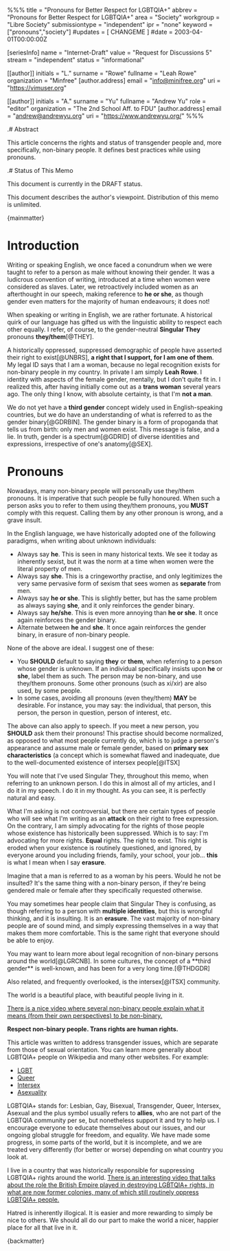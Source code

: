 %%%
title = "Pronouns for Better Respect for LGBTQIA+"
abbrev = "Pronouns for Better Respect for LGBTQIA+"
area = "Society"
workgroup = "Libre Society"
submissiontype = "independent"
ipr = "none"
keyword = ["pronouns","society"]
#updates = [ CHANGEME ]
#date = 2003-04-01T00:00:00Z

[seriesInfo]
name = "Internet-Draft"
value = "Request for Discussions 5"
stream = "independent"
status = "informational"

[[author]]
initials = "L."
surname = "Rowe"
fullname = "Leah Rowe"
organization = "Minfree"
  [author.address]
  email = "info@minifree.org"
  uri = "https://vimuser.org"

[[author]]
initials = "A."
surname = "Yu"
fullname = "Andrew Yu"
role = "editor"
organization = "The 2nd School Aff. to FDU"
  [author.address]
  email = "andrew@andrewyu.org"
  uri = "https://www.andrewyu.org/"
%%%

.# Abstract

This article concerns the rights and status of transgender people and, more specifically, non-binary people.  It defines best practices while using pronouns.

.# Status of This Memo

This document is currently in the DRAFT status.

This document describes the author's viewpoint.  Distribution of this memo is unlimited.

{mainmatter}

# Introduction

Writing or speaking English, we once faced a conundrum when we were taught to refer to a person as male without knowing their gender. It was a ludicrous convention of writing, introduced at a time when women were considered as slaves. Later, we retroactively included women as an afterthought in our speech, making reference to **he or she**, as though gender even matters for the majority of human endeavours; it does not!

When speaking or writing in English, we are rather fortunate. A historical quirk of our language has gifted us with the linguistic ability to respect each other equally. I refer, of course, to the gender-neutral **Singular They** pronouns **they/them**[@THEY]. 

<reference anchor='THEY' target='https://en.wikipedia.org/wiki/Singular_they'>
    <front>
        <title>Singular They</title>
	<author />
	<date />
    </front>
</reference>
<reference anchor='UNBRS' target='https://transequality.org/issues/resources/understanding-non-binary-people-how-to-be-respectful-and-supportive'>
    <front>
        <title>Understanding Non-binary people and How to Be Respectful and Supportive</title>
	<author />
	<date />
    </front>
</reference>

A historically oppressed, suppressed demographic of people have asserted their right to exist[@UNBRS], **a right that I support, for I am one of them**. My legal ID says that I am a woman, because no legal recognition exists for non-binary people in my country. In private I am simply **Leah Rowe**. I identity with aspects of the female gender, mentally, but I don't quite fit in. I realized this, after having initially come out as a **trans woman** several years ago. The only thing I know, with absolute certainty, is that I'm **not a man**.

<reference anchor='GDRBIN' target='https://en.wikipedia.org/wiki/Gender_binary'>                                                                      <front>                                                                                                              <title>Gender Binary</title>                                                                                          <author />                                                                                                       <date />                                                                                                     </front>                                                                                                     </reference>

<reference anchor='GDRID' target='https://en.wikipedia.org/wiki/Gender_identity'>                                                                      <front>                                                                                                              <title>Gender Identity</title>                                                                                          <author />                                                                                                       <date />                                                                                                     </front>                                                                                                     </reference>
<reference anchor='SEX' target='https://en.wikipedia.org/wiki/Sex'>                                                                      <front>                                                                                                              <title>Sex</title>                                                                                          <author />                                                                                                       <date />                                                                                                     </front>                                                                                                     </reference>
We do not yet have a **third gender** concept widely used in English-speaking countries, but we do have an understanding of what is referred to as the gender binary[@GDRBIN].  The gender binary is a form of propoganda that tells us from birth: only men and women exist. This message is false, and a lie. In truth, gender is a spectrum[@GDRID] of diverse identities and expressions, irrespective of one's anatomy[@SEX].

# Pronouns

Nowadays, many non-binary people will personally use they/them pronouns. It is imperative that such people be fully honoured. When such a person asks you to refer to them using they/them pronouns, you **MUST** comply with this request.  Calling them by any other pronoun is wrong, and a grave insult.

In the English language, we have historically adopted one of the following paradigms, when writing about unknown individuals:

- Always say **he**. This is seen in many historical texts. We see it today as inherently sexist, but it was the norm at a time when women were the literal property of men.
- Always say **she**. This is a cringeworthy practise, and only legitimizes the very same pervasive form of sexism that sees women as **separate** from men.
- Always say **he or she**. This is slightly better, but has the same problem as always saying **she**, and it only reinforces the gender binary.
- Always say **he/she**. This is even more annoying than **he or she**.  It once again reinforces the gender binary.
- Alternate between **he** and **she**. It once again reinforces the gender binary, in erasure of non-binary people.

None of the above are ideal. I suggest one of these:

- You **SHOULD** default to saying **they** or **them**, when referring to a person whose gender is unknown. If an individual specifically insists upon **he** or **she**, label them as such. The person may be non-binary, and use they/them pronouns. Some other pronouns (such as xi/xir) are also used, by some people.
- In some cases, avoiding all pronouns (even they/them) **MAY** be desirable.  For instance, you may say: the individual, that person, this person, the person in question, person of interest, etc.

The above can also apply to speech. If you meet a new person, you **SHOULD** ask them their pronouns! This practise should become normalized, as opposed to what most people currently do, which is to judge a person's appearance and assume male or female gender, based on **primary sex characteristics** (a concept which is somewhat flawed and inadequate, due to the well-documented existence of intersex people[@ITSX]


<reference anchor='ITSX' target='https://en.wikipedia.org/wiki/Intersex'>
    <front>
        <title>Intersex</title>
        <author />
        <date />
    </front>
</reference>

You will note that I've used Singular They, throughout this memo, when referring to an unknown person. I do this in almost all of my articles, and I do it in my speech. I do it in my thought. As you can see, it is perfectly natural and easy.

What I'm asking is not controversial, but there are certain types of people who will see what I'm writing as an **attack** on their right to free expression.  On the contrary, I am simply advocating for the rights of those people whose existence has historically been suppressed. Which is to say: I'm advocating for more rights. **Equal** rights. The right to exist. This right is eroded when your existence is routinely questioned, and ignored, by everyone around you including friends, family, your school, your job... **this** is what I mean when I say **erasure**.

Imagine that a man is referred to as a woman by his peers. Would he not be insulted? It's the same thing with a non-binary person, if they're being gendered male or female after they specifically requested otherwise.

You may sometimes hear people claim that Singular They is confusing, as though referring to a person with **multiple identities**, but this is wrongful thinking, and it is insulting. It is an **erasure**. The vast majority of non-binary people are of sound mind, and simply expressing themselves in a way that makes them more comfortable. This is the same right that everyone should be able to enjoy.

<reference anchor='LGRCNB' target='https://en.wikipedia.org/wiki/Legal_recognition_of_non-binary_gender'>
    <front>
        <title>Legal Recognition of Non-binary People</title>
        <author />
        <date />
    </front>
</reference>
You may want to learn more about legal recognition of non-binary persons around the world[@LGRCNB].

<reference anchor='THDGDR' target='https://en.wikipedia.org/wiki/Third_gender'>
    <front>
        <title>Third Gender</title>
        <author />
        <date />
    </front>
</reference>
In some cultures, the concept of a **third gender** is well-known, and has been for a very long time.[@THDGDR]

Also related, and frequently overlooked, is the intersex[@ITSX] community.

The world is a beautiful place, with beautiful people living in it.

[There is a nice video where several non-binary people explain what it means (from their own perspectives) to be non-binary.](https://redirect.invidious.io/watch?v=kVe8wpmH_lU)

**Respect non-binary people. Trans rights are human rights.**

This article was written to address transgender issues, which are separate
from those of sexual orientation. You can learn more generally about LGBTQIA+
people on Wikipedia and many other websites. For example:

- [LGBT](https://en.wikipedia.org/wiki/LGBT)
- [Queer](https://en.wikipedia.org/wiki/Queer)
- [Intersex](https://en.wikipedia.org/wiki/Intersex)
- [Asexuality](https://en.wikipedia.org/wiki/Asexuality)

LGBTQIA+ stands for: Lesbian, Gay, Bisexual, Transgender, Queer, Intersex, Asexual and the plus symbol usually refers to **allies**, who are not part of the LGBTQIA community per se, but nonetheless support it and try to help us.  I encourage everyone to educate themselves about our issues, and our ongoing global struggle for freedom, and equality. We have made some progress, in some parts of the world, but it is incomplete, and we are treated very differently (for better or worse) depending on what country you look at.

I live in a country that was historically responsible for suppressing LGBTQIA+ rights around the world. [There is an interesting video that talks about the role the British Empire played in destroying LGBTQIA+ rights, in what are now former colonies, many of which still routinely oppress LGBTQIA+ people.](https://invidio.us/watch?v=DNM_8Yw5Ybw)

Hatred is inherently illogical. It is easier and more rewarding to simply be
nice to others. We should all do our part to make the world a nicer, happier
place for all that live in it.

{backmatter}
